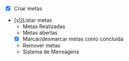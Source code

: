 - [x] Criar metas
- [x]]Listar metas
    - Metas Realizadas
    - Metas abertas
    - [x] Marcar/desmarcar metas como concluída
    - Remover metas
    - Sistema de Mensagens